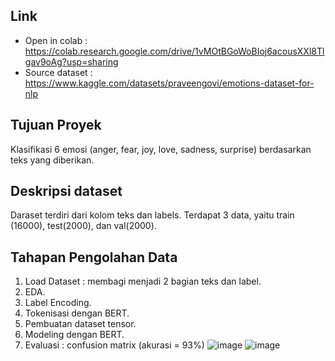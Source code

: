 ## **Link**
- Open in colab : https://colab.research.google.com/drive/1vMOtBGoWoBIoj6acousXXl8Tlgav9oAg?usp=sharing
- Source dataset : https://www.kaggle.com/datasets/praveengovi/emotions-dataset-for-nlp

## **Tujuan Proyek**  
Klasifikasi 6 emosi (anger, fear, joy, love, sadness, surprise) berdasarkan teks yang diberikan.

## **Deskripsi dataset** 
Daraset terdiri dari kolom teks dan labels. Terdapat 3 data, yaitu train (16000), test(2000), dan val(2000).

## **Tahapan Pengolahan Data** 
1. Load Dataset : membagi menjadi 2 bagian teks dan label.
2. EDA.
3. Label Encoding.
4. Tokenisasi dengan BERT.
5. Pembuatan dataset tensor.
6. Modeling dengan BERT.
7. Evaluasi : confusion matrix (akurasi = 93%)
   ![image](https://github.com/user-attachments/assets/e891a902-7e1a-4779-8265-6a3e4442a6ba)
   ![image](https://github.com/user-attachments/assets/89db68d8-2f04-4049-b95c-ecde44e456e6)

